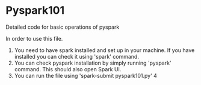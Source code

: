 # Pyspark101
Detailed code for basic operations of pyspark

In order to use this file.
1. You need to have spark installed and set up in your machine. If you have installed you can check it using 'spark' command.
2. You can check pyspark installation by simply running 'pyspark' command. This should also open Spark UI.
3. You can run the file using 'spark-submit pyspark101.py'
4
